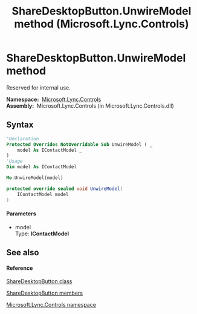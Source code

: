 ﻿---
title: ShareDesktopButton.UnwireModel method  (Microsoft.Lync.Controls)
TOCTitle: 'UnwireModel method '
ms:assetid: M:Microsoft.Lync.Controls.ShareDesktopButton.UnwireModel(Microsoft.Lync.Controls.Internal.Model.IContactModel)_DI_3_UC_OCS14MrefLyncWPF
ms:mtpsurl: https://msdn.microsoft.com/en-us/library/microsoft.lync.controls.sharedesktopbutton.unwiremodel(v=office.15)
ms:contentKeyID: 48602000
ms.date: 07/28/2014
mtps_version: v=office.15
f1_keywords:
- Microsoft.Lync.Controls.ShareDesktopButton.UnwireModel
dev_langs:
- CSharp
- JScript
- VB
- other
---

# ShareDesktopButton.UnwireModel method

Reserved for internal use.

**Namespace:**  [Microsoft.Lync.Controls](microsoft-lync-controls-namespace_1.md)  
**Assembly:**  Microsoft.Lync.Controls (in Microsoft.Lync.Controls.dll)

## Syntax

``` vb
'Declaration
Protected Overrides NotOverridable Sub UnwireModel ( _
    model As IContactModel _
)
'Usage
Dim model As IContactModel

Me.UnwireModel(model)
```

``` csharp
protected override sealed void UnwireModel(
    IContactModel model
)
```

#### Parameters

  - model  
    Type: **IContactModel**  

## See also

#### Reference

[ShareDesktopButton class](sharedesktopbutton-class-microsoft-lync-controls_1.md)

[ShareDesktopButton members](sharedesktopbutton-members-microsoft-lync-controls_1.md)

[Microsoft.Lync.Controls namespace](microsoft-lync-controls-namespace_1.md)

